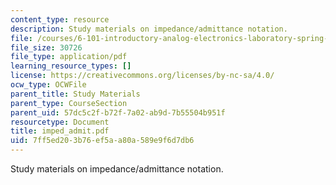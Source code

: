 ```yaml
---
content_type: resource
description: Study materials on impedance/admittance notation.
file: /courses/6-101-introductory-analog-electronics-laboratory-spring-2007/7ff5ed203b76ef5aa80a589e9f6d7db6_imped_admit.pdf
file_size: 30726
file_type: application/pdf
learning_resource_types: []
license: https://creativecommons.org/licenses/by-nc-sa/4.0/
ocw_type: OCWFile
parent_title: Study Materials
parent_type: CourseSection
parent_uid: 57dc5c2f-b72f-7a02-ab9d-7b55504b951f
resourcetype: Document
title: imped_admit.pdf
uid: 7ff5ed20-3b76-ef5a-a80a-589e9f6d7db6
---
```

Study materials on impedance/admittance notation.